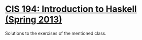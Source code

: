 # [CIS 194: Introduction to Haskell (Spring 2013)][class]

Solutions to the exercises of the mentioned class.

[class]: http://www.seas.upenn.edu/~cis194/fall14/spring13/index.html
